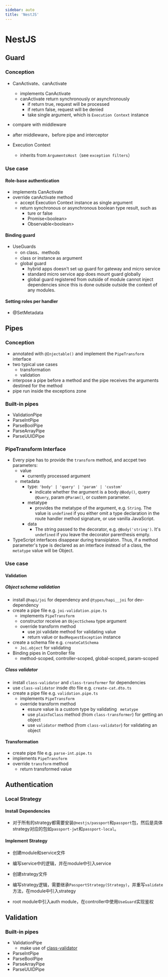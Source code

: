 ```yaml
---
sidebar: auto
title: 'NestJS'
---
```


# NestJS

## Guard

### Conception

- CanActivate、canActivate
  - implements CanActivate
  - canActivate return synchronously or asynchronously
    - if return true, request will be processed
    - if return false, request will be denied
    - take single argument, which is `Execution Context` instance

- compare with middleware
- after middleware，before pipe and interceptor
- Execution Context
  - inherits from `ArgumentsHost`（see `exception filters`）

### Use case

#### Role-base authentication

- implements CanActivate
- override canActivate method
  - accept Execution Context instance as single argument
  - return synchronous or asynchronous boolean type result, such as
    - ture or false
    - Promise\<boolean\>
    - Observable\<boolean\>

#### Binding guard

- UseGuards
  - on class、methods
  - class or instance as argument
  - global guard
    - hybrid apps doesn't set up guard for gateway and micro service
    - standard micro service app does mount guard globally
    - global guard registered from outside of module cannot inject dependencies since this is done outside outside the context of any modules. 

#### Setting roles per handler

- @SetMetadata



## Pipes

### Conception

- annotated with `@Injectable()` and implement the `PipeTransform` interface
- two typical use cases
  - transformation
  - validation
- interpose a pipe before a method and the pipe receives the arguments destined for the method
- pipe run inside the exceptions zone

### Built-in pipes

- ValidationPipe
- ParseIntPipe
- ParseBoolPipe
- ParseArrayPipe
- ParseUUIDPipe

### PipeTransform Interface

- Every pipe has to provide the `transform` method, and accpet two parameters:
  - value
    - currently processed argument
  - metadata
    - type: `'body' | 'query' | 'param' | 'custom'`
      - indicate whether the argument is a body `@Body()`, query `@Query`, param `@Param()`, or custem parameter.
    - metatype
      - provides the metatype of the argument, e.g. `String`. The value is `undefined` if you either omit a type declaration in the route handler method signature, or use vanilla JavaScript.
    - data
      - The string passed to the decorator, e.g. `@Body('string')`. It's `undefined` if you leave the decorator parenthesis empty.
- TypeScript interfaces disappear during transiplaton. Thus, if a method parameter's type is declared as an interface instead of a class, the `metatype` value will be Object.

### Use case

#### Validation

##### Object schema validation

- install `@hapi/joi` for dependency and `@types/hapi__joi` for dev-dependency
- create a pipe file e.g. `joi-validation.pipe.ts`
  - implements `PipeTransform` 
  - constructor receive an `ObjectSchema` type argument
  - override transform method
    - use joi validate method for validating value
    - return value or `BadRequestException` instance
- create a schema file e.g. `createCatSchema` 
  - `Joi.object` for validating
- Binding pipes in Controller file
  - method-scoped, controller-scoped, global-scoped, param-scoped

##### Class validator

- install `class-validator` and `class-transformer` for dependencies
- use `class-validator` insde dto file e.g. `create-cat.dto.ts`
- create a pipe file e.g. `validation.pipe.ts`
  - implements `PipeTransform`
  - override transform method
    - essure value is a custom type by validating ` metatype`
    - use `plainToClass` method  (from `class-transformer`) for getting an object
    - use `validator` method (from `class-validator`) for validating an object

#### Transformation

- create pipe file e.g. `parse-int.pipe.ts`
- implements `PipeTransform`
- override `transform` method
  - return transformed value



## Authentication

### Local Strategy

#### Install Dependencies

- 对于所有的strategy都需要安装`@nestjs/passport`和`passport`包，然后是具体strategy对应的包如`passport-jwt`和`passport-local`。

#### Implement Strategy

- 创建module和service文件

- 编写service中的逻辑，并在module中引入service
- 创建strategy文件

- 编写strategy逻辑，需要继承`PassportStrategy(Strategy)`，并重写`validate`方法，在module中引入strategy
- root module中引入auth module，在controller中使用`UseGuard`实现鉴权



## Validation

### Built-in pipes

- ValidationPipe
  - make use of [class-validator](https://github.com/typestack/class-validator)
- ParseIntPipe
- ParseBoolPipe
- ParseArrayPipe
- ParseUUIDPipe

